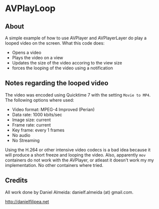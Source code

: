 # AVPlayLoop

## About

A simple example of how to use AVPlayer and AVPlayerLayer do play a looped video on the screen.
What this code does:

 - Opens a video
 - Plays the video on a view
 - Updates the size of the video accoring to the view size
 - forces the looping of the video using a notification

## Notes regarding the looped video

The video was encoded using Quicktime 7 with the setting `Movie to MP4`. The following options where used:

* Video format: MPEG-4 Improved (Perian)
* Data rate: 1000 kbits/sec
* Image size: current
* Frame rate: current
* Key frame: every 1 frames
* No audio
* No Streaming

Using the H.264 or other intensive video codecs is a bad idea because it will produce a short freeze and looping the video.
Also, apparently `mov` containers do not work with the AVPlayer, or atleast it doesn't work my my implementation. No other
containers where tried.

## Credits

All work done by Daniel Almeida: danielf.almeida (at) gmail.com. 

http://danielfilipea.net
